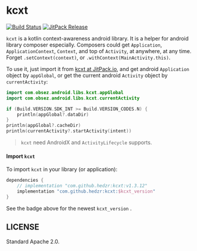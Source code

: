 # kcxt

[![Build Status](https://travis-ci.com/hedzr/kcxt.svg?branch=master)](https://travis-ci.com/hedzr/kcxt)
[![JitPack Release](https://jitpack.io/v/hedzr/kcxt.svg)](https://jitpack.io/#hedzr/kcxt)

`kcxt` is a kotlin context-awareness android library. It is a helper for android library composer especially. Composers could get `Application`, `ApplicationContext`, `Context`, and top of `Activity`, at anywhere, at any time. Forget `.setContext(context)`, or `.withContext(MainActivity.this)`.

To use it, just import it from [kcxt at JitPack.io](https://jitpack.io/#hedzr/kcxt), and get android `Application` object by `appGlobal`, or get the current android `Activity` object by `currentActivity`:

```kotlin
import com.obsez.android.libs.kcxt.appGlobal
import com.obsez.android.libs.kcxt.currentActivity

if (Build.VERSION.SDK_INT >= Build.VERSION_CODES.N) {
	println(appGlobal?.dataDir)
}
println(appGlobal?.cacheDir)
println(currentActivity?.startActivity(intent))
```

> `kcxt` need AndroidX and `ActivityLifecycle` supports.



#### Import `kcxt`

To import `kcxt` in your library (or application):

```gradle
dependencies {
	// implementation "com.github.hedzr:kcxt:v1.3.12"
	implementation "com.github.hedzr:kcxt:$kcxt_version"
}
```

See the badge above for the newest `kcxt_version` .



## LICENSE

Standard Apache 2.0.

